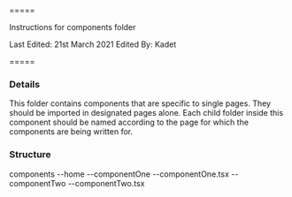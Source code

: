 =====

Instructions for components folder

Last Edited: 21st March 2021
Edited By: Kadet

=====

### Details

This folder contains components that are specific to single pages. They should be imported in designated pages alone. Each child folder inside this component should be named according to the page for which the components are being written for. 

### Structure

components
  --home
    --componentOne
      --componentOne.tsx
    --componentTwo
      --componentTwo.tsx
